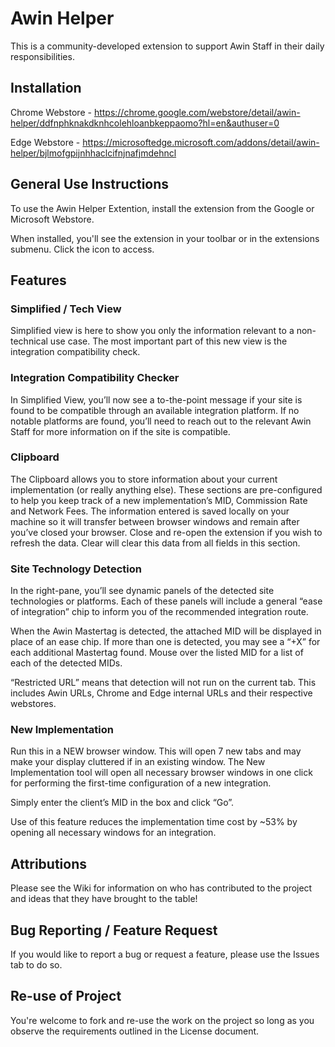 # Awin Helper

This is a community-developed extension to support Awin Staff in their daily responsibilities.


## Installation

Chrome Webstore - https://chrome.google.com/webstore/detail/awin-helper/ddfnphknakdknhcolehloanbkeppaomo?hl=en&authuser=0

Edge Webstore - https://microsoftedge.microsoft.com/addons/detail/awin-helper/bjlmofgpijnhhaclcifnjnafjmdehncl

## General Use Instructions

To use the Awin Helper Extention, install the extension from the Google or Microsoft Webstore.

When installed, you'll see the extension in your toolbar or in the extensions submenu. Click the icon to access.

## Features
### Simplified / Tech View
Simplified view is here to show you only the information relevant to a non-technical use case. The most important part of this new view is the integration compatibility check.

### Integration Compatibility Checker
In Simplified View, you’ll now see a to-the-point message if your site is found to be compatible through an available integration platform. If no notable platforms are found, you’ll need to reach out to the relevant Awin Staff for more information on if the site is compatible.

### Clipboard
The Clipboard allows you to store information about your current implementation (or really anything else). 
These sections are pre-configured to help you keep track of a new implementation’s MID, Commission Rate and Network Fees.
The information entered is saved locally on your machine so it will transfer between browser windows and remain after you’ve closed your browser. Close and re-open the extension if you wish to refresh the data.
Clear will clear this data from all fields in this section.

### Site Technology Detection
In the right-pane, you’ll see dynamic panels of the detected site technologies or platforms. Each of these panels will include a general “ease of integration” chip to inform you of the recommended integration route.

When the Awin Mastertag is detected, the attached MID will be displayed in place of an ease chip. If more than one is detected, you may see a “+X” for each additional Mastertag found. Mouse over the listed MID for a list of each of the detected MIDs.

“Restricted URL” means that detection will not run on the current tab. This includes Awin URLs, Chrome and Edge internal URLs and their respective webstores.

### New Implementation
Run this in a NEW browser window. This will open 7 new tabs and may make your display cluttered if in an existing window.
The New Implementation tool will open all necessary browser windows in one click for performing the first-time configuration of a new integration.

Simply enter the client’s MID in the box and click “Go”.

Use of this feature reduces the implementation time cost by ~53% by opening all necessary windows for an integration.

## Attributions
Please see the Wiki for information on who has contributed to the project and ideas that they have brought to the table!

## Bug Reporting / Feature Request

If you would like to report a bug or request a feature, please use the Issues tab to do so.

## Re-use of Project

You're welcome to fork and re-use the work on the project so long as you observe the requirements outlined in the License document.